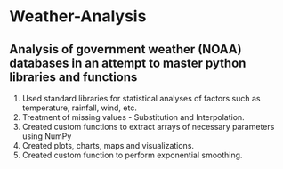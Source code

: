 # Weather-Analysis
## Analysis of government weather (NOAA) databases in an attempt to master python libraries and functions

1. Used standard libraries for statistical analyses of factors such as temperature, rainfall, wind, etc.
2. Treatment of missing values - Substitution and Interpolation.
3. Created custom functions to extract arrays of necessary parameters using NumPy
4. Created plots, charts, maps and visualizations.
5. Created custom function to perform exponential smoothing.

